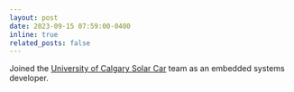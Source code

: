 ```yaml
---
layout: post
date: 2023-09-15 07:59:00-0400
inline: true
related_posts: false
---
```


Joined the [University of Calgary Solar Car](https://calgarysolarcar.ca/) team as an embedded systems developer.
